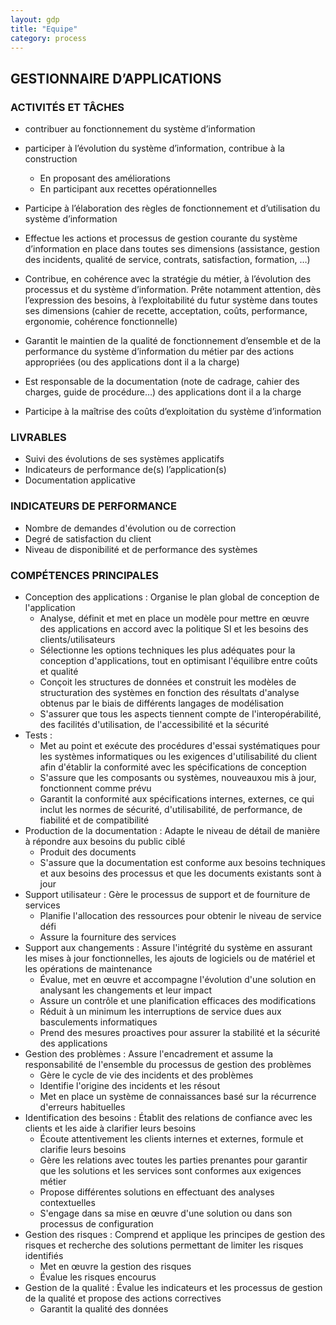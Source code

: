 ```yaml
---
layout: gdp
title: "Equipe"
category: process
---
```


## GESTIONNAIRE D’APPLICATIONS

### ACTIVITÉS ET TÂCHES

- contribuer au fonctionnement du système d’information
- participer à l’évolution du système d’information, contribue à la construction
  - En proposant des améliorations
  - En participant aux recettes opérationnelles

- Participe à l’élaboration des règles de fonctionnement et d’utilisation du système d’information
- Effectue les actions et processus de gestion courante du système d’information en place dans toutes ses dimensions (assistance, gestion des incidents, qualité de service, contrats, satisfaction, formation, …)
- Contribue, en cohérence avec la stratégie du métier, à l’évolution des processus et du système d’information. Prête notamment attention, dès l’expression des besoins, à l’exploitabilité du futur système dans toutes ses dimensions (cahier de recette, acceptation, coûts, performance, ergonomie, cohérence fonctionnelle)
- Garantit le maintien de la qualité de fonctionnement d’ensemble et de la performance du système d’information du métier par des actions appropriées (ou des applications dont il a la charge)
- Est responsable de la documentation (note de cadrage, cahier des charges, guide de procédure…) des applications dont il a la charge
- Participe à la maîtrise des coûts d’exploitation du système d’information

### LIVRABLES

- Suivi des évolutions de ses systèmes applicatifs
- Indicateurs de performance de(s) l’application(s)
- Documentation applicative

### INDICATEURS DE PERFORMANCE

- Nombre de demandes d'évolution ou de correction
- Degré de satisfaction du client
- Niveau de disponibilité et de performance des systèmes

### COMPÉTENCES PRINCIPALES

- Conception des applications : Organise le plan global de conception de l'application
  - Analyse, définit et met en place un modèle pour mettre en œuvre des applications en accord avec la politique SI et les besoins des clients/utilisateurs
  - Sélectionne les options techniques les plus adéquates pour la conception d'applications, tout en optimisant l'équilibre entre coûts et qualité
  - Conçoit les structures de données et construit les modèles de structuration des systèmes en fonction des résultats d'analyse obtenus par le biais de différents langages de modélisation
  - S'assurer que tous les aspects tiennent compte de l'interopérabilité, des facilités d'utilisation, de l'accessibilité et la sécurité
- Tests :
  - Met au point et exécute des procédures d'essai systématiques pour les systèmes informatiques ou les exigences d'utilisabilité du client afin d'établir la conformité avec les spécifications de conception
  - S'assure que les composants ou systèmes, nouveauxou mis à jour, fonctionnent comme prévu
  - Garantit la conformité aux spécifications internes, externes, ce qui inclut les normes de sécurité, d'utilisabilité, de performance, de fiabilité et de compatibilité
- Production de la documentation : Adapte le niveau de détail de manière à répondre aux besoins du public ciblé
  - Produit des documents
  - S'assure que la documentation est conforme aux besoins techniques et aux besoins des processus et que les documents existants sont à jour
- Support utilisateur : Gère le processus de support et de fourniture de services
  - Planifie l'allocation des ressources pour obtenir le niveau de service défi
  - Assure la fourniture des services
- Support aux changements : Assure l'intégrité du système en assurant les mises à jour fonctionnelles, les ajouts de logiciels ou de matériel et les opérations de maintenance
  - Évalue, met en œuvre et accompagne l'évolution d'une solution en analysant les changements et leur impact
  - Assure un contrôle et une planification efficaces des modifications
  - Réduit à un minimum les interruptions de service dues aux basculements informatiques
  - Prend des mesures proactives pour assurer la stabilité et la sécurité des applications
- Gestion des problèmes : Assure l'encadrement et assume la responsabilité de l'ensemble du processus de gestion des problèmes
  - Gère le cycle de vie des incidents et des problèmes
  - Identifie l'origine des incidents et les résout
  - Met en place un système de connaissances basé sur la récurrence d'erreurs habituelles
- Identification des besoins : Établit des relations de confiance avec les clients et les aide à clarifier leurs besoins
  - Écoute attentivement les clients internes et externes, formule et clarifie leurs besoins
  - Gère les relations avec toutes les parties prenantes pour garantir que les solutions et les services sont conformes aux exigences métier
  - Propose différentes solutions en effectuant des analyses contextuelles
  - S'engage dans sa mise en œuvre d'une solution ou dans son processus de configuration
- Gestion des risques : Comprend et applique les principes de gestion des risques et recherche des solutions permettant de limiter les risques identifiés
  - Met en œuvre la gestion des risques
  - Évalue les risques encourus
- Gestion de la qualité : Évalue les indicateurs et les processus de gestion de la qualité et propose des actions correctives
  - Garantit la qualité des données

 
